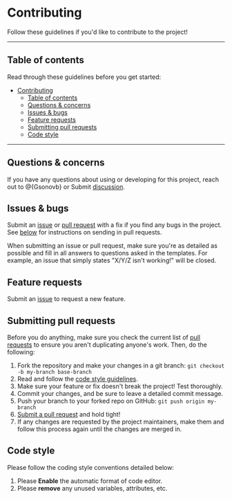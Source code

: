 # Contributing

Follow these guidelines if you'd like to contribute to the project!



---

## Table of contents

Read through these guidelines before you get started:

- [Contributing](#contributing)
  - [Table of contents](#table-of-contents)
  - [Questions & concerns](#questions--concerns)
  - [Issues & bugs](#issues--bugs)
  - [Feature requests](#feature-requests)
  - [Submitting pull requests](#submitting-pull-requests)
  - [Code style](#code-style)


---


## Questions & concerns

If you have any questions about using or developing for this project, reach out
to @{Gsonovb} or Submit [discussion](https://github.com/Gsonovb/DockerVolumeFileWatcher/discussions/new).



## Issues & bugs

Submit an [issue][2] or [pull request][3] with a fix if you find any bugs in
the project. See [below](#submitting-pull-requests) for instructions on sending
in pull requests.

When submitting an issue or pull request, make sure you're as detailed as possible
and fill in all answers to questions asked in the templates. For example, an issue
that simply states "X/Y/Z isn't working!" will be closed.


## Feature requests

Submit an [issue][2] to request a new feature. 



## Submitting pull requests

Before you do anything, make sure you check the current list of [pull requests][4]
to ensure you aren't duplicating anyone's work. Then, do the following:

1. Fork the repository and make your changes in a git branch: `git checkout -b my-branch base-branch`
2. Read and follow the [code style guidelines](#code-style).
3. Make sure your feature or fix doesn't break the project! Test thoroughly.
4. Commit your changes, and be sure to leave a detailed commit message.
5. Push your branch to your forked repo on GitHub: `git push origin my-branch`
6. [Submit a pull request][3] and hold tight!
7. If any changes are requested by the project maintainers, make them and follow
   this process again until the changes are merged in.


## Code style

Please follow the coding style conventions detailed below:



1. Please **Enable** the automatic format  of code editor.
2. Please **remove** any unused variables, attributes, etc.



[2]: https://github.com/Gsonovb/DockerVolumeFileWatcher/issues/new
[3]: https://github.com/Gsonovb/DockerVolumeFileWatcher/compare
[4]: https://github.com/Gsonovb/DockerVolumeFileWatcher/pulls

